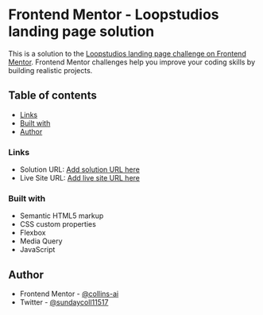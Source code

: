 # Frontend Mentor - Loopstudios landing page solution

This is a solution to the [Loopstudios landing page challenge on Frontend Mentor](https://www.frontendmentor.io/challenges/loopstudios-landing-page-N88J5Onjw). Frontend Mentor challenges help you improve your coding skills by building realistic projects. 

## Table of contents

- [Links](#links)
- [Built with](#built-with)
- [Author](#author)

### Links

- Solution URL: [Add solution URL here](https://github.com/collins-ai/loopstudios-landing-page.git)
- Live Site URL: [Add live site URL here](https://collins-ai.github.io/loopstudios-landing-page/)

### Built with

- Semantic HTML5 markup
- CSS custom properties
- Flexbox
- Media Query
- JavaScript

## Author

- Frontend Mentor - [@collins-ai](https://www.frontendmentor.io/profile/collins-ai)
- Twitter - [@sundaycoll11517](https://www.twitter.com/sundaycoll11517)
